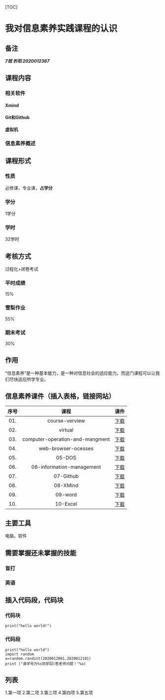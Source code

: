 [TOC]
#  我对信息素养实践课程的认识  
## 备注
***7班 忻阳 2020012367*** 
## 课程内容 
### 相关软件   
#### Xmind 
#### Git和Github  
#### 虚拟机
### 信息素养概述  
## 课程形式  
### 性质  
必修课，专业课，**占学分**
### 学分  
1学分
### 学时  
32学时
## 考核方式  
过程化+闭卷考试
### 平时成绩  
15%
### 雪梨作业  
55%
### 期末考试  
30%
## 作用
“信息素养”是一种基本能力，是一种对信息社会的适应能力。而这门课程可以让我们尽快适应所学专业。
　
## 信息素养课件（插入表格，链接网站）  
|序号|课程|课件|
|:-:|:-:|:-:|
|01.|course-verview|[下载](file:///D:/qq%E6%95%B0%E6%8D%AE/2151149087/FileRecv/01-course-verview.pdf)|
|02.|virtual|[下载](D:\qq数据\2151149087\FileRecv\信息素养ppt.zip\02-virtual-machine.pptx)|
|03.|computer-operation-and-mangment|[下载](D:\qq数据\2151149087\FileRecv\信息素养ppt.zip)|
|04.|web-browser-ocesses|[下载](D:\qq数据\2151149087\FileRecv\信息素养ppt.zip\04-web-browser-processes.ppt)|
|05.|05-DOS|[下载](D:\qq数据\2151149087\FileRecv\信息素养ppt.zip\05-DOS.pptx)|
|06.|06-information-management|[下载](D:\qq数据\2151149087\FileRecv\信息素养ppt.zip\06-information-management.ppt)|
|07.|07-Github|[下载](D:\qq数据\2151149087\FileRecv\信息素养ppt.zip\07-Github.pptx)|
|08.|08-XMind|[下载](D:\qq数据\2151149087\FileRecv\信息素养ppt.zip\08-XMind.pptx)|
|09.|09-word|[下载](D:\qq数据\2151149087\FileRecv\信息素养ppt.zip\09-word.ppt)|
|10.|10-Excel|[下载](D:\qq数据\2151149087\FileRecv\信息素养ppt.zip\10-Excel.ppt)|
## 主要工具  
电脑，软件  
## 需要掌握还未掌握的技能  
### 盲打  
### 英语  
## 插入代码段，代码块  
### 代码块  
`print("hello world!")`
### 代码段  
```
print("hello world")
import random
a=random.randint(2020012001,2020012101)
print ("请学号为%s同学回)答老师问题！"%a)
```
## 列表  
1.第一项
2.第二项
3.第三项
4.第四项
5.第五项







